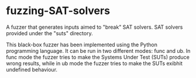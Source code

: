 # fuzzing-SAT-solvers
A fuzzer that generates inputs aimed to "break" SAT solvers. SAT solvers provided under the "suts" directory.

This black-box fuzzer has been implemented using the Python programming language. It can be run in two different modes: func and ub. In func mode the fuzzer tries to make the Systems Under Test (SUTs) produce wrong results, while in ub mode the fuzzer tries to make the SUTs exibhit undefined behaviour.
